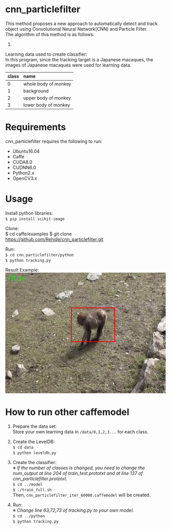 # cnn_particlefilter  
This method proposes a new approach to automatically detect and track object using Convolutional Neural Network(CNN) and Particle Filter.  
The algorithm of this method is as follows:  

1. 



Learning data used to create classifier:  
In this program, since the tracking target is a Japanese macaques, the images of Japanese macaques were used for learning data.  

|class|name|
|:---|:---|
|0|whole body of monkey|
|1|background|
|2|upper body of monkey|
|3|lower body of monkey|  

# Requirements  
cnn_particlefilter requires the following to run:  

- Ubuntu16.04  
- Caffe  
- CUDA8.0  
- CUDNN6.0  
- Python2.x  
- OpenCV3.x  
# Usage  
Install python libraries:  
`$ pip install scikit-image`  

Clone:  
    $ cd caffe/examples
    $ git clone https://github.com/Rehide/cnn_particlefilter.git

Run:  
`$ cd cnn_particlefilter/python`  
`$ python tracking.py`  

Result Example:  
![Alt text](/python/frame.jpg)

# How to run other caffemodel  
1. Prepare the data set:  
Store your own learning data in `/data/0,1,2,3...` for each class.

2. Create the LevelDB:  
`$ cd data`  
`$ python leveldb.py`

3. Create the classifier:  
※ *If the number of classes is changed, you need to change the num_output at line 204 of train_test.prototxt and at line 137 of cnn_particlefilter.prototxt.*  
`$ cd ../model`  
`$ ./train_full.sh`  
Then, `cnn_particlefilter_iter_60000.caffemodel` will be created.  
4. Run:  
※ *Change line 63,72,73 of tracking.py to your own model.*  
`$ cd ../python`  
`$ python tracking.py`  
